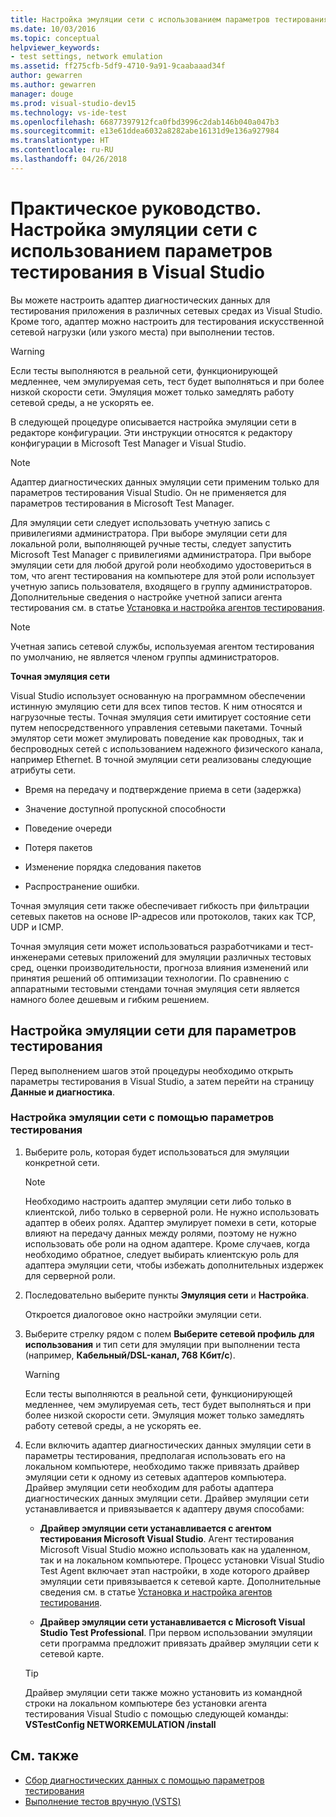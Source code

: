```yaml
---
title: Настройка эмуляции сети с использованием параметров тестирования в Visual Studio
ms.date: 10/03/2016
ms.topic: conceptual
helpviewer_keywords:
- test settings, network emulation
ms.assetid: ff275cfb-5df9-4710-9a91-9caabaaad34f
author: gewarren
ms.author: gewarren
manager: douge
ms.prod: visual-studio-dev15
ms.technology: vs-ide-test
ms.openlocfilehash: 66877397912fca0fbd3996c2dab146b040a047b3
ms.sourcegitcommit: e13e61ddea6032a8282abe16131d9e136a927984
ms.translationtype: HT
ms.contentlocale: ru-RU
ms.lasthandoff: 04/26/2018
---
```

# <a name="how-to-configure-network-emulation-using-test-settings-in-visual-studio"></a>Практическое руководство. Настройка эмуляции сети с использованием параметров тестирования в Visual Studio

Вы можете настроить адаптер диагностических данных для тестирования приложения в различных сетевых средах из Visual Studio. Кроме того, адаптер можно настроить для тестирования искусственной сетевой нагрузки (или узкого места) при выполнении тестов.

> [!WARNING]
> Если тесты выполняются в реальной сети, функционирующей медленнее, чем эмулируемая сеть, тест будет выполняться и при более низкой скорости сети. Эмуляция может только замедлять работу сетевой среды, а не ускорять ее.

 В следующей процедуре описывается настройка эмуляции сети в редакторе конфигурации. Эти инструкции относятся к редактору конфигурации в Microsoft Test Manager и Visual Studio.

> [!NOTE]
> Адаптер диагностических данных эмуляции сети применим только для параметров тестирования Visual Studio. Он не применяется для параметров тестирования в Microsoft Test Manager.

Для эмуляции сети следует использовать учетную запись с привилегиями администратора. При выборе эмуляции сети для локальной роли, выполняющей ручные тесты, следует запустить Microsoft Test Manager с привилегиями администратора. При выборе эмуляции сети для любой другой роли необходимо удостовериться в том, что агент тестирования на компьютере для этой роли использует учетную запись пользователя, входящего в группу администраторов. Дополнительные сведения о настройке учетной записи агента тестирования см. в статье [Установка и настройка агентов тестирования](../test/lab-management/install-configure-test-agents.md).

> [!NOTE]
> Учетная запись сетевой службы, используемая агентом тестирования по умолчанию, не является членом группы администраторов.

 **Точная эмуляция сети**

 Visual Studio использует основанную на программном обеспечении истинную эмуляцию сети для всех типов тестов. К ним относятся и нагрузочные тесты. Точная эмуляция сети имитирует состояние сети путем непосредственного управления сетевыми пакетами. Точный эмулятор сети может эмулировать поведение как проводных, так и беспроводных сетей с использованием надежного физического канала, например Ethernet. В точной эмуляции сети реализованы следующие атрибуты сети.

-   Время на передачу и подтверждение приема в сети (задержка)

-   Значение доступной пропускной способности

-   Поведение очереди

-   Потеря пакетов

-   Изменение порядка следования пакетов

-   Распространение ошибки.

 Точная эмуляция сети также обеспечивает гибкость при фильтрации сетевых пакетов на основе IP-адресов или протоколов, таких как TCP, UDP и ICMP.

 Точная эмуляция сети может использоваться разработчиками и тест-инженерами сетевых приложений для эмуляции различных тестовых сред, оценки производительности, прогноза влияния изменений или принятия решений об оптимизации технологии. По сравнению с аппаратными тестовыми стендами точная эмуляция сети является намного более дешевым и гибким решением.

## <a name="configure-network-emulation-for-your-test-settings"></a>Настройка эмуляции сети для параметров тестирования
 Перед выполнением шагов этой процедуры необходимо открыть параметры тестирования в Visual Studio, а затем перейти на страницу **Данные и диагностика**.

### <a name="to-configure-network-emulation-for-your-test-settings"></a>Настройка эмуляции сети с помощью параметров тестирования

1.  Выберите роль, которая будет использоваться для эмуляции конкретной сети.

    > [!NOTE]
    > Необходимо настроить адаптер эмуляции сети либо только в клиентской, либо только в серверной роли. Не нужно использовать адаптер в обеих ролях. Адаптер эмулирует помехи в сети, которые влияют на передачу данных между ролями, поэтому не нужно использовать обе роли на одном адаптере. Кроме случаев, когда необходимо обратное, следует выбирать клиентскую роль для адаптера эмуляции сети, чтобы избежать дополнительных издержек для серверной роли.

2.  Последовательно выберите пункты **Эмуляция сети** и **Настройка**.

     Откроется диалоговое окно настройки эмуляции сети.

3.  Выберите стрелку рядом с полем **Выберите сетевой профиль для использования** и тип сети для эмуляции при выполнении теста (например, **Кабельный/DSL-канал, 768 Кбит/с**).

    > [!WARNING]
    > Если тесты выполняются в реальной сети, функционирующей медленнее, чем эмулируемая сеть, тест будет выполняться и при более низкой скорости сети. Эмуляция может только замедлять работу сетевой среды, а не ускорять ее.

4.  Если включить адаптер диагностических данных эмуляции сети в параметры тестирования, предполагая использовать его на локальном компьютере, необходимо также привязать драйвер эмуляции сети к одному из сетевых адаптеров компьютера. Драйвер эмуляции сети необходим для работы адаптера диагностических данных эмуляции сети. Драйвер эмуляции сети устанавливается и привязывается к адаптеру двумя способами:

    -   **Драйвер эмуляции сети устанавливается с агентом тестирования Microsoft Visual Studio**. Агент тестирования Microsoft Visual Studio можно использовать как на удаленном, так и на локальном компьютере. Процесс установки Visual Studio Test Agent включает этап настройки, в ходе которого драйвер эмуляции сети привязывается к сетевой карте. Дополнительные сведения см. в статье [Установка и настройка агентов тестирования](../test/lab-management/install-configure-test-agents.md).

    -   **Драйвер эмуляции сети устанавливается с Microsoft Visual Studio Test Professional**. При первом использовании эмуляции сети программа предложит привязать драйвер эмуляции сети к сетевой карте.

    > [!TIP]
    > Драйвер эмуляции сети также можно установить из командной строки на локальном компьютере без установки агента тестирования Visual Studio с помощью следующей команды: **VSTestConfig NETWORKEMULATION /install**

## <a name="see-also"></a>См. также

- [Сбор диагностических данных с помощью параметров тестирования](../test/collect-diagnostic-information-using-test-settings.md)
- [Выполнение тестов вручную (VSTS)](/vsts/manual-test/getting-started/run-manual-tests)